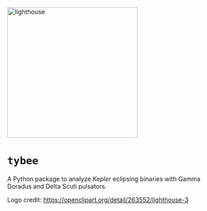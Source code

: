 <img src="https://github.com/jlurie/tybee/blob/master/lighthouse.png" alt="lighthouse" width="300"/>

# `tybee`
A Python package to analyze *Kepler* eclipsing binaries with Gamma Doradus and Delta Scuti pulsators.

Logo credit: https://openclipart.org/detail/263552/lighthouse-3
